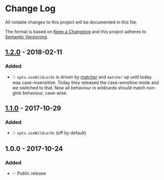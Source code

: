 # Change Log
All notable changes to this project will be documented in this file.

The format is based on [Keep a Changelog](http://keepachangelog.com/)
and this project adheres to [Semantic Versioning](http://semver.org/).

## [1.2.0] - 2018-02-11
### Added
- ✨ `opts.useWildcards` is driven by [matcher](https://github.com/sindresorhus/matcher) and `matcher` up until today was case-insensitive. Today they released the case-sensitive mode and we switched to that. Now all behaviour in wildcards should match non-glob behaviour, case-wise.

## [1.1.0] - 2017-10-29
### Added
- ✨ `opts.useWildcards` (off by default)

## 1.0.0 - 2017-10-24
### Added
- ✨ Public release

[1.2.0]: https://github.com/codsen/ast-compare/compare/v1.1.0...v1.2.0
[1.1.0]: https://github.com/codsen/ast-compare/compare/v1.0.0...v1.1.0
